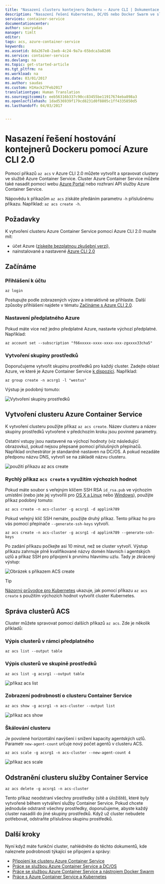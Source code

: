```yaml
---
title: "Nasazení clusteru kontejneru Dockeru – Azure CLI | Dokumentace Microsoftu"
description: "Nasazení řešení Kubernetes, DC/OS nebo Docker Swarm ve službě Azure Container Service pomocí Azure CLI 2.0"
services: container-service
documentationcenter: 
author: sauryadas
manager: timlt
editor: 
tags: acs, azure-container-service
keywords: 
ms.assetid: 8da267e8-2aeb-4c24-9a7a-65bdca3a82d6
ms.service: container-service
ms.devlang: na
ms.topic: get-started-article
ms.tgt_pltfrm: na
ms.workload: na
ms.date: 03/01/2017
ms.author: saudas
ms.custom: H1Hack27Feb2017
translationtype: Human Translation
ms.sourcegitcommit: eeb56316b337c90cc83455be11917674eba898a3
ms.openlocfilehash: 1dad536939f179cd8231d0f8805c1ff4335850d5
ms.lasthandoff: 04/03/2017


---
```

# <a name="deploy-a-docker-container-hosting-solution-using-the-azure-cli-20"></a>Nasazení řešení hostování kontejnerů Dockeru pomocí Azure CLI 2.0

Pomocí příkazů `az acs` v Azure CLI 2.0 můžete vytvořit a spravovat clustery ve službě Azure Container Service. Cluster Azure Container Service můžete také nasadit pomocí webu [Azure Portal](container-service-deployment.md) nebo rozhraní API služby Azure Container Service.

Nápovědu k příkazům `az acs` získáte předáním parametru `-h` příslušnému příkazu. Například: `az acs create -h`.



## <a name="prerequisites"></a>Požadavky
K vytvoření clusteru Azure Container Service pomocí Azure CLI 2.0 musíte mít:
* účet Azure ([získejte bezplatnou zkušební verzi](https://azure.microsoft.com/pricing/free-trial/)),
* nainstalované a nastavené [Azure CLI 2.0](/cli/azure/install-az-cli2)

## <a name="get-started"></a>Začínáme 
### <a name="log-in-to-your-account"></a>Přihlášení k účtu
```azurecli
az login 
```

Postupujte podle zobrazených výzev a interaktivně se přihlaste. Další způsoby přihlášení najdete v tématu [Začínáme s Azure CLI 2.0](/cli/azure/get-started-with-az-cli2).

### <a name="set-your-azure-subscription"></a>Nastavení předplatného Azure

Pokud máte více než jedno předplatné Azure, nastavte výchozí předplatné. Například:

```
az account set --subscription "f66xxxxx-xxxx-xxxx-xxx-zgxxxx33cha5"
```


### <a name="create-a-resource-group"></a>Vytvoření skupiny prostředků
Doporučujeme vytvořit skupinu prostředků pro každý cluster. Zadejte oblast Azure, ve které je Azure Container Service [k dispozici](https://azure.microsoft.com/en-us/regions/services/). Například:

```azurecli
az group create -n acsrg1 -l "westus"
```
Výstup je podobný tomuto:

![Vytvoření skupiny prostředků](media/container-service-create-acs-cluster-cli/rg-create.png)


## <a name="create-an-azure-container-service-cluster"></a>Vytvoření clusteru Azure Container Service

K vytvoření clusteru použijte příkaz `az acs create`.
Název clusteru a název skupiny prostředků vytvořené v předchozím kroku jsou povinné parametry. 

Ostatní vstupy jsou nastavené na výchozí hodnoty (viz následující obrazovku), pokud nejsou přepsané pomocí příslušných přepínačů. Například orchestrátor je standardně nastaven na DC/OS. A pokud nezadáte předponu názvu DNS, vytvoří se na základě názvu clusteru.

![použití příkazu az acs create](media/container-service-create-acs-cluster-cli/create-help.png)


### <a name="quick-acs-create-using-defaults"></a>Rychlý příkaz `acs create` s využitím výchozích hodnot
Pokud máte soubor s veřejným klíčem SSH RSA `id_rsa.pub` ve výchozím umístění (nebo jste jej vytvořili pro [OS X a Linux](../virtual-machines/linux/mac-create-ssh-keys.md) nebo [Windows](../virtual-machines/linux/ssh-from-windows.md)), použijte příkaz podobný tomuto:

```azurecli
az acs create -n acs-cluster -g acsrg1 -d applink789
```
Pokud veřejný klíč SSH nemáte, použijte druhý příkaz. Tento příkaz ho pro vás pomocí přepínače `--generate-ssh-keys` vytvoří.

```azurecli
az acs create -n acs-cluster -g acsrg1 -d applink789 --generate-ssh-keys
```

Po zadání příkazu počkejte asi 10 minut, než se cluster vytvoří. Výstup příkazu zahrnuje plně kvalifikované názvy domén hlavních i agentských uzlů a příkaz SSH pro připojení k prvnímu hlavnímu uzlu. Tady je zkrácený výstup:

![Obrázek s příkazem ACS create](media/container-service-create-acs-cluster-cli/cluster-create.png)

> [!TIP]
> [Názorný průvodce pro Kubernetes](container-service-kubernetes-walkthrough.md) ukazuje, jak pomocí příkazu `az acs create` s použitím výchozích hodnot vytvořit cluster Kubernetes.
>

## <a name="manage-acs-clusters"></a>Správa clusterů ACS

Cluster můžete spravovat pomocí dalších příkazů `az acs`. Zde je několik příkladů:

### <a name="list-clusters-under-a-subscription"></a>Výpis clusterů v rámci předplatného

```azurecli
az acs list --output table
```

### <a name="list-clusters-in-a-resource-group"></a>Výpis clusterů ve skupině prostředků

```azurecli
az acs list -g acsrg1 --output table
```

![příkaz acs list](media/container-service-create-acs-cluster-cli/acs-list.png)


### <a name="display-details-of-a-container-service-cluster"></a>Zobrazení podrobností o clusteru Container Service

```azurecli
az acs show -g acsrg1 -n acs-cluster --output list
```

![příkaz acs show](media/container-service-create-acs-cluster-cli/acs-show.png)


### <a name="scale-the-cluster"></a>Škálování clusteru
Je povolené horizontální navýšení i snížení kapacity agentských uzlů. Parametr `new-agent-count` určuje nový počet agentů v clusteru ACS.

```azurecli
az acs scale -g acsrg1 -n acs-cluster --new-agent-count 4
```

![příkaz acs scale](media/container-service-create-acs-cluster-cli/acs-scale.png)

## <a name="delete-a-container-service-cluster"></a>Odstranění clusteru služby Container Service
```azurecli
az acs delete -g acsrg1 -n acs-cluster 
```
Tento příkaz neodstraní všechny prostředky (sítě a úložiště), které byly vytvořené během vytváření služby Container Service. Pokud chcete jednoduše odstranit všechny prostředky, doporučujeme, abyste každý cluster nasadili do jiné skupiny prostředků. Když už cluster nebudete potřebovat, odstraňte příslušnou skupinu prostředků.

## <a name="next-steps"></a>Další kroky
Nyní když máte funkční cluster, nahlédněte do těchto dokumentů, kde naleznete podrobnosti týkající se připojení a správy:

* [Připojení ke clusteru Azure Container Service](container-service-connect.md)
* [Práce se službou Azure Container Service a DC/OS](container-service-mesos-marathon-rest.md)
* [Práce se službou Azure Container Service a nástrojem Docker Swarm](container-service-docker-swarm.md)
* [Práce s Azure Container Service a Kubernetes](container-service-kubernetes-walkthrough.md)
